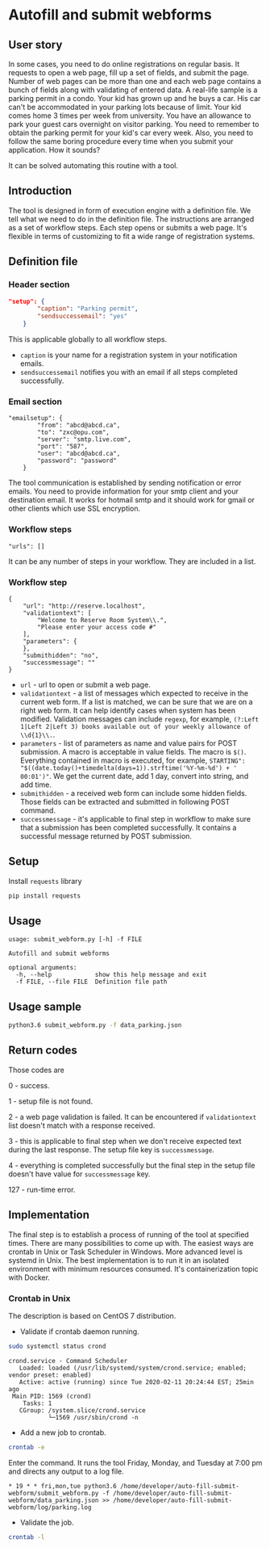 # Autofill and submit webforms

## User story

In some cases, you need to do online registrations on regular basis. It requests to open a web page, fill up a set of fields, and submit the page. Number of web pages can be more than one and each web page contains a bunch of fields along with validating of entered data. A real-life sample is a parking permit in a condo. Your kid has grown up and he buys a car. His car can't be accommodated in your parking lots because of limit. Your kid comes home 3 times per week from university. You have an allowance to park your guest cars overnight on visitor parking. You need to remember to obtain the parking permit for your kid's car every week. Also, you need to follow the same boring procedure every time when you submit your application. How it sounds?

It can be solved automating this routine with a tool.

## Introduction

The tool is designed in form of execution engine with a definition file. We tell what we need to do in the definition file. The instructions are arranged as a set of workflow steps. Each step opens or submits a web page. It's flexible in terms of customizing to fit a wide range of registration systems.

## Definition file

### Header section

```json
"setup": {
		"caption": "Parking permit",
		"sendsuccessemail": "yes"
	}
```
This is applicable globally to all workflow steps. 
* `caption` is your name for a registration system in your notification emails. 
* `sendsuccessemail` notifies you with an email if all steps completed successfully.

### Email section

```
"emailsetup": {
		"from": "abcd@abcd.ca",
		"to": "zxc@opu.com",
		"server": "smtp.live.com",
		"port": "587",
		"user": "abcd@abcd.ca",
		"password": "password"
	}
```
The tool communication is established by sending notification or error emails. You need to provide information for your smtp client and your destination email. It works for hotmail smtp and it should work for gmail or other clients which use SSL encryption.

### Workflow steps

```
"urls": []
```
It can be any number of steps in your workflow. They are included in a list.

###  Workflow step

```
{
	"url": "http://reserve.localhost",
	"validationtext": [
		"Welcome to Reserve Room System\\.",
		"Please enter your access code #"
	],
	"parameters": {
	},
	"submithidden": "no",
	"successmessage": ""
}
```
* `url` - url to open or submit a web page.
* `validationtext` - a list of messages which expected to receive in the current web form. If a list is matched, we can be sure that we are on a right web form. It can help identify cases when system has been modified. Validation messages can include `regexp`, for example, `(?:Left 1|Left 2|Left 3) books available out of your weekly allowance of \\d{1}\\.`.   
* `parameters` - list of parameters as name and value pairs for POST submission. A macro is acceptable in value fields. The macro is `$()`. Everything contained in macro is executed, for example, `STARTING": "$((date.today()+timedelta(days=1)).strftime('%Y-%m-%d') + ' 00:01')"`. We get the current date, add 1 day, convert into string, and add time.  
* `submithidden` - a received web form can include some hidden fields. Those fields can be extracted and submitted in following POST command.
* `successmessage` - it's applicable to final step in workflow to make sure that a submission has been completed successfully. It contains a successful message returned by POST submission.

## Setup

Install `requests` library

```bash
pip install requests
```

## Usage

```text
usage: submit_webform.py [-h] -f FILE

Autofill and submit webforms

optional arguments:
  -h, --help            show this help message and exit
  -f FILE, --file FILE  Definition file path
```

## Usage sample

```bash
python3.6 submit_webform.py -f data_parking.json
```

## Return codes

Those codes are

0 - success.

1 - setup file is not found.

2 - a web page validation is failed. It can be encountered if `validationtext` list doesn't match with a response received.
 
3 - this is applicable to final step when we don't receive expected text during the last response. The setup file key is `successmessage`.

4 - everything is completed successfully but the final step in the setup file doesn't have value for `successmessage` key.

127 - run-time error.

## Implementation

The final step is to establish a process of running of the tool at specified times. There are many possibilities to come up with. The easiest ways are crontab in Unix or Task Scheduler in Windows. More advanced level is systemd in Unix. The best implementation is to run it in an isolated environment with minimum resources consumed. It's containerization topic with Docker.

### Crontab in Unix

The description is based on CentOS 7 distribution.

* Validate if crontab daemon running.

```bash
sudo systemctl status crond
```
 
```text
crond.service - Command Scheduler
   Loaded: loaded (/usr/lib/systemd/system/crond.service; enabled; vendor preset: enabled)
   Active: active (running) since Tue 2020-02-11 20:24:44 EST; 25min ago
 Main PID: 1569 (crond)
    Tasks: 1
   CGroup: /system.slice/crond.service
           └─1569 /usr/sbin/crond -n
```

* Add a new job to crontab.

```bash
crontab -e
```

Enter the command. It runs the tool Friday, Monday, and Tuesday at 7:00 pm and directs any output to a log file.

```text
* 19 * * fri,mon,tue python3.6 /home/developer/auto-fill-submit-webform/submit_webform.py -f /home/developer/auto-fill-submit-webform/data_parking.json >> /home/developer/auto-fill-submit-webform/log/parking.log
```

* Validate the job.

```bash
crontab -l
```